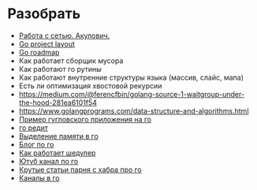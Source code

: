 
# Разобрать
- [Работа с сетью. Акулович.](https://www.youtube.com/watch?v=p1ILhiq5Clw&t=850s)
- [Go project layout](https://github.com/golang-standards/project-layout)
- [Go roadmap](https://github.com/Alikhll/golang-developer-roadmap)
- Как работает сборщик мусора
- Как работают го рутины
- Как работают внутренние структуры языка (массив, слайс, мапа)
- Есть ли оптимизация хвостовой рекурсии
- https://medium.com/@ferencfbin/golang-source-1-waitgroup-under-the-hood-281ea6101f54
- https://www.golangprograms.com/data-structure-and-algorithms.html
- [Пример гугловского приложения на го](https://github.com/google/exposure-notifications-server)
- [го редит](https://www.reddit.com/r/golang/)
- [Выделение памяти в го](https://habr.com/ru/company/ruvds/blog/442648/)
- [Блог по го](https://blog.learngoprogramming.com/)
- [Как работает шедулер](https://povilasv.me/go-scheduler/)
- [Ютуб канал по го](https://www.youtube.com/channel/UC_BzFbxG2za3bp5NRRRXJSw/videos)
- [Крутые статьи парня с хабра про го](https://habr.com/ru/users/divan0/posts/)
- [Каналы в го](https://medium.com/german-gorelkin/data-protected-by-confinement-ec6b7be401ea)